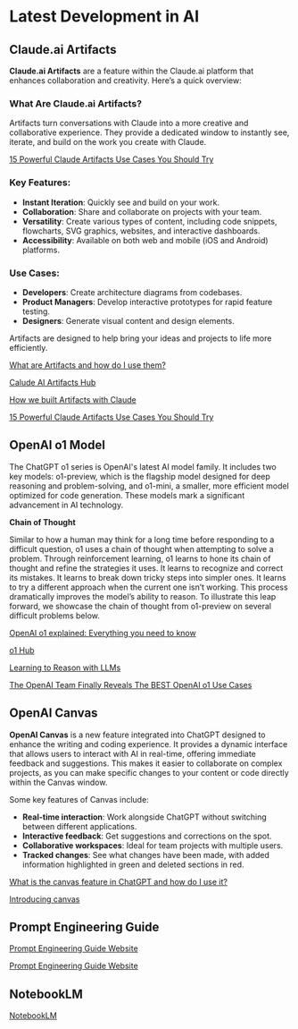 # Latest Development in AI

## Claude.ai Artifacts

**Claude.ai Artifacts** are a feature within the Claude.ai platform that enhances collaboration and creativity. Here’s a quick overview:

### What Are Claude.ai Artifacts?

Artifacts turn conversations with Claude into a more creative and collaborative experience. They provide a dedicated window to instantly see, iterate, and build on the work you create with Claude.

[15 Powerful Claude Artifacts Use Cases You Should Try](https://www.youtube.com/watch?v=UA2W4xTqQzs)

### Key Features:
- **Instant Iteration**: Quickly see and build on your work.
- **Collaboration**: Share and collaborate on projects with your team.
- **Versatility**: Create various types of content, including code snippets, flowcharts, SVG graphics, websites, and interactive dashboards.
- **Accessibility**: Available on both web and mobile (iOS and Android) platforms.

### Use Cases:
- **Developers**: Create architecture diagrams from codebases.
- **Product Managers**: Develop interactive prototypes for rapid feature testing.
- **Designers**: Generate visual content and design elements.

Artifacts are designed to help bring your ideas and projects to life more efficiently. 


[What are Artifacts and how do I use them?](https://support.anthropic.com/en/articles/9487310-what-are-artifacts-and-how-do-i-use-them)


[Calude AI Artifacts Hub](https://www.claudeaiartifacts.com/en/)

[How we built Artifacts with Claude](https://www.youtube.com/watch?v=vUdNaAAc4FY)

[15 Powerful Claude Artifacts Use Cases You Should Try](https://www.youtube.com/watch?v=UA2W4xTqQzs)

## OpenAI o1 Model

The ChatGPT o1 series is OpenAI's latest AI model family. It includes two key models: o1-preview, which is the flagship model designed for deep reasoning and problem-solving, and o1-mini, a smaller, more efficient model optimized for code generation. These models mark a significant advancement in AI technology.

**Chain of Thought**

Similar to how a human may think for a long time before responding to a difficult question, o1 uses a chain of thought when attempting to solve a problem. Through reinforcement learning, o1 learns to hone its chain of thought and refine the strategies it uses. It learns to recognize and correct its mistakes. It learns to break down tricky steps into simpler ones. It learns to try a different approach when the current one isn’t working. This process dramatically improves the model’s ability to reason. To illustrate this leap forward, we showcase the chain of thought from o1-preview on several difficult problems below.

[OpenAI o1 explained: Everything you need to know](https://www.techtarget.com/whatis/feature/OpenAI-o1-explained-Everything-you-need-to-know)

[o1 Hub](https://openai.com/o1/)

[Learning to Reason with LLMs](https://openai.com/index/learning-to-reason-with-llms/)

[The OpenAI Team Finally Reveals The BEST OpenAI o1 Use Cases](https://www.youtube.com/watch?v=9cPcwmOZwOo)

## OpenAI Canvas

**OpenAI Canvas** is a new feature integrated into ChatGPT designed to enhance the writing and coding experience. It provides a dynamic interface that allows users to interact with AI in real-time, offering immediate feedback and suggestions. This makes it easier to collaborate on complex projects, as you can make specific changes to your content or code directly within the Canvas window.

Some key features of Canvas include:
- **Real-time interaction**: Work alongside ChatGPT without switching between different applications.
- **Interactive feedback**: Get suggestions and corrections on the spot.
- **Collaborative workspaces**: Ideal for team projects with multiple users.
- **Tracked changes**: See what changes have been made, with added information highlighted in green and deleted sections in red.

[What is the canvas feature in ChatGPT and how do I use it?](https://help.openai.com/en/articles/9930697-what-is-the-canvas-feature-in-chatgpt-and-how-do-i-use-it)

[Introducing canvas](https://openai.com/index/introducing-canvas/)

## Prompt Engineering Guide

[Prompt Engineering Guide Website](https://www.promptingguide.ai/)

[Prompt Engineering Guide Website](https://github.com/dair-ai/Prompt-Engineering-Guide)

## NotebookLM

[NotebookLM](https://notebooklm.google/)